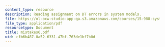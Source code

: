 ```yaml
---
content_type: resource
description: Reading assignment on DT errors in system models.
file: https://ol-ocw-studio-app-qa.s3.amazonaws.com/courses/15-988-system-dynamics-self-study-fall-1998-spring-1999/cfb6b4870a52633147bf763de1bf7b0d_mistakes6.pdf
file_type: application/pdf
resourcetype: Document
title: mistakes6.pdf
uid: cfb6b487-0a52-6331-47bf-763de1bf7b0d
---
```

